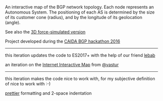 An interactive map of the BGP network topology. Each node represents an Autonomous System. The positioning of each AS is determined by the size of its customer cone (radius), and by the longitude of its geolocation (angle).

See also the [3D force-simulated version](https://bl.ocks.org/vasturiano/2e655fdd1f378cb2002435fe33d7d6ec)

Project developed during the [CAIDA BGP hackathon 2016](https://www.caida.org/workshops/bgp-hackathon/1602/)

---

this iteration updates the code to ES2017+ with the help of our friend [lebab](https://lebab.io/)

an iteration on the [Internet Interactive Map](https://bl.ocks.org/vasturiano/1553f231d27ea26e4606bc353eb7f846) from [@vastur](https://twitter.com/vastur) 

---

this iteration makes the code nice to work with, for my subjective definition of nice to work with :-)

[prettier](https://prettier.io) formatting and 2-space indentation




